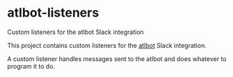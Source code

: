 # atlbot-listeners
Custom listeners for the atlbot Slack integration

This project contains custom listeners for the [atlbot](https://github.com/rycornell/atlbot) Slack integration.

A custom listener handles messages sent to the atlbot and does whatever to program it to do. 
